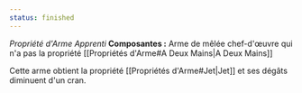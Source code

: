 ```yaml
---
status: finished
---
```

_Propriété d'Arme Apprenti_
__Composantes :__ Arme de mêlée chef-d'œuvre qui n'a pas la propriété [[Propriétés d'Arme#A Deux Mains|A Deux Mains]]

Cette arme obtient la propriété [[Propriétés d'Arme#Jet|Jet]] et ses dégâts diminuent d'un cran.